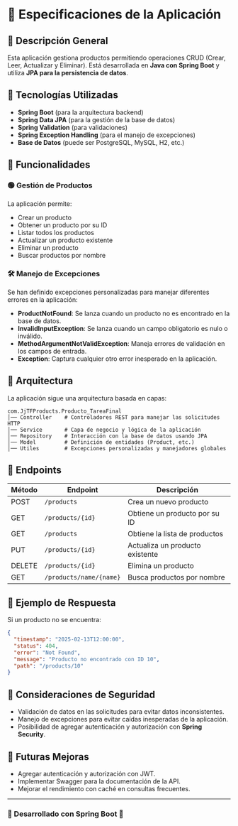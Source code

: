 # 📌 Especificaciones de la Aplicación

## 📌 Descripción General
Esta aplicación gestiona productos permitiendo operaciones CRUD (Crear, Leer, Actualizar y Eliminar). Está desarrollada en **Java con Spring Boot** y utiliza **JPA para la persistencia de datos**.

## 📌 Tecnologías Utilizadas
- **Spring Boot** (para la arquitectura backend)
- **Spring Data JPA** (para la gestión de la base de datos)
- **Spring Validation** (para validaciones)
- **Spring Exception Handling** (para el manejo de excepciones)
- **Base de Datos** (puede ser PostgreSQL, MySQL, H2, etc.)

## 📌 Funcionalidades

### 🟢 Gestión de Productos
La aplicación permite:
- Crear un producto
- Obtener un producto por su ID
- Listar todos los productos
- Actualizar un producto existente
- Eliminar un producto
- Buscar productos por nombre

### 🛠 Manejo de Excepciones
Se han definido excepciones personalizadas para manejar diferentes errores en la aplicación:
- **ProductNotFound**: Se lanza cuando un producto no es encontrado en la base de datos.
- **InvalidInputException**: Se lanza cuando un campo obligatorio es nulo o inválido.
- **MethodArgumentNotValidException**: Maneja errores de validación en los campos de entrada.
- **Exception**: Captura cualquier otro error inesperado en la aplicación.

## 📌 Arquitectura
La aplicación sigue una arquitectura basada en capas:

```
com.JjTFProducts.Producto_TareaFinal
│── Controller    # Controladores REST para manejar las solicitudes HTTP
│── Service       # Capa de negocio y lógica de la aplicación
│── Repository    # Interacción con la base de datos usando JPA
│── Model         # Definición de entidades (Product, etc.)
│── Utiles        # Excepciones personalizadas y manejadores globales
```

## 📌 Endpoints

| Método | Endpoint             | Descripción                            |
|--------|----------------------|----------------------------------------|
| POST   | `/products`           | Crea un nuevo producto                |
| GET    | `/products/{id}`      | Obtiene un producto por su ID         |
| GET    | `/products`           | Obtiene la lista de productos         |
| PUT    | `/products/{id}`      | Actualiza un producto existente       |
| DELETE | `/products/{id}`      | Elimina un producto                   |
| GET    | `/products/name/{name}` | Busca productos por nombre            |

## 📌 Ejemplo de Respuesta
Si un producto no se encuentra:
```json
{
  "timestamp": "2025-02-13T12:00:00",
  "status": 404,
  "error": "Not Found",
  "message": "Producto no encontrado con ID 10",
  "path": "/products/10"
}
```

## 📌 Consideraciones de Seguridad
- Validación de datos en las solicitudes para evitar datos inconsistentes.
- Manejo de excepciones para evitar caídas inesperadas de la aplicación.
- Posibilidad de agregar autenticación y autorización con **Spring Security**.

## 📌 Futuras Mejoras
- Agregar autenticación y autorización con JWT.
- Implementar Swagger para la documentación de la API.
- Mejorar el rendimiento con caché en consultas frecuentes.

---
### 🚀 Desarrollado con Spring Boot 🚀
